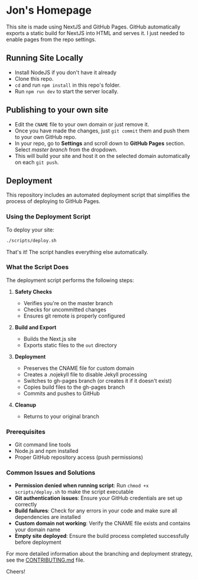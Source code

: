 # Jon's Homepage

This site is made using NextJS and GitHub Pages. GitHub automatically exports a static build for NextJS into HTML and serves it. I just needed to enable pages from the repo settings.

## Running Site Locally

- Install NodeJS if you don't have it already
- Clone this repo.
- `cd` and run `npm install` in this repo's folder.
- Run `npm run dev` to start the server locally.

## Publishing to your own site

- Edit the `CNAME` file to your own domain or just remove it.
- Once you have made the changes, just `git commit` them and push them to your own GitHub repo.
- In your repo, go to **Settings** and scroll down to **GitHub Pages** section. Select *master branch* from the dropdown.
- This will build your site and host it on the selected domain automatically on each `git push`.

## Deployment

This repository includes an automated deployment script that simplifies the process of deploying to GitHub Pages.

### Using the Deployment Script

To deploy your site:

```bash
./scripts/deploy.sh
```

That's it! The script handles everything else automatically.

### What the Script Does

The deployment script performs the following steps:

1. **Safety Checks**
   - Verifies you're on the master branch
   - Checks for uncommitted changes
   - Ensures git remote is properly configured

2. **Build and Export**
   - Builds the Next.js site
   - Exports static files to the `out` directory

3. **Deployment**
   - Preserves the CNAME file for custom domain
   - Creates a .nojekyll file to disable Jekyll processing
   - Switches to gh-pages branch (or creates it if it doesn't exist)
   - Copies build files to the gh-pages branch
   - Commits and pushes to GitHub

4. **Cleanup**
   - Returns to your original branch

### Prerequisites

- Git command line tools
- Node.js and npm installed
- Proper GitHub repository access (push permissions)

### Common Issues and Solutions

- **Permission denied when running script**: Run `chmod +x scripts/deploy.sh` to make the script executable
- **Git authentication issues**: Ensure your GitHub credentials are set up correctly
- **Build failures**: Check for any errors in your code and make sure all dependencies are installed
- **Custom domain not working**: Verify the CNAME file exists and contains your domain name
- **Empty site deployed**: Ensure the build process completed successfully before deployment

For more detailed information about the branching and deployment strategy, see the [CONTRIBUTING.md](CONTRIBUTING.md) file.

Cheers!

